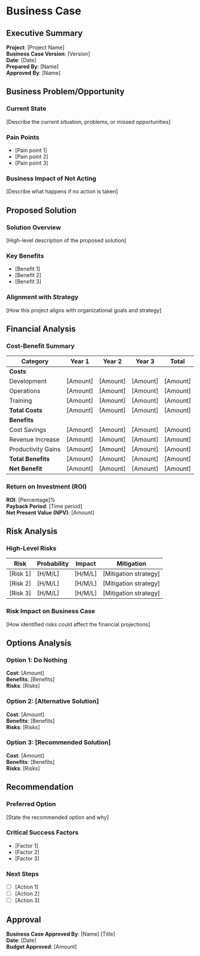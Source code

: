 # Business Case

## Executive Summary
**Project**: [Project Name]  
**Business Case Version**: [Version]  
**Date**: [Date]  
**Prepared By**: [Name]  
**Approved By**: [Name]  

## Business Problem/Opportunity
### Current State
[Describe the current situation, problems, or missed opportunities]

### Pain Points
- [Pain point 1]
- [Pain point 2]
- [Pain point 3]

### Business Impact of Not Acting
[Describe what happens if no action is taken]

## Proposed Solution
### Solution Overview
[High-level description of the proposed solution]

### Key Benefits
- [Benefit 1]
- [Benefit 2]
- [Benefit 3]

### Alignment with Strategy
[How this project aligns with organizational goals and strategy]

## Financial Analysis
### Cost-Benefit Summary
| Category | Year 1 | Year 2 | Year 3 | Total |
|----------|--------|--------|--------|-------|
| **Costs** | | | | |
| Development | [Amount] | [Amount] | [Amount] | [Amount] |
| Operations | [Amount] | [Amount] | [Amount] | [Amount] |
| Training | [Amount] | [Amount] | [Amount] | [Amount] |
| **Total Costs** | [Amount] | [Amount] | [Amount] | [Amount] |
| **Benefits** | | | | |
| Cost Savings | [Amount] | [Amount] | [Amount] | [Amount] |
| Revenue Increase | [Amount] | [Amount] | [Amount] | [Amount] |
| Productivity Gains | [Amount] | [Amount] | [Amount] | [Amount] |
| **Total Benefits** | [Amount] | [Amount] | [Amount] | [Amount] |
| **Net Benefit** | [Amount] | [Amount] | [Amount] | [Amount] |

### Return on Investment (ROI)
**ROI**: [Percentage]%  
**Payback Period**: [Time period]  
**Net Present Value (NPV)**: [Amount]  

## Risk Analysis
### High-Level Risks
| Risk | Probability | Impact | Mitigation |
|------|-------------|--------|------------|
| [Risk 1] | [H/M/L] | [H/M/L] | [Mitigation strategy] |
| [Risk 2] | [H/M/L] | [H/M/L] | [Mitigation strategy] |
| [Risk 3] | [H/M/L] | [H/M/L] | [Mitigation strategy] |

### Risk Impact on Business Case
[How identified risks could affect the financial projections]

## Options Analysis
### Option 1: Do Nothing
**Cost**: [Amount]  
**Benefits**: [Benefits]  
**Risks**: [Risks]  

### Option 2: [Alternative Solution]
**Cost**: [Amount]  
**Benefits**: [Benefits]  
**Risks**: [Risks]  

### Option 3: [Recommended Solution]
**Cost**: [Amount]  
**Benefits**: [Benefits]  
**Risks**: [Risks]  

## Recommendation
### Preferred Option
[State the recommended option and why]

### Critical Success Factors
- [Factor 1]
- [Factor 2]
- [Factor 3]

### Next Steps
- [ ] [Action 1]
- [ ] [Action 2]
- [ ] [Action 3]

## Approval
**Business Case Approved By**: [Name] [Title]  
**Date**: [Date]  
**Budget Approved**: [Amount]
